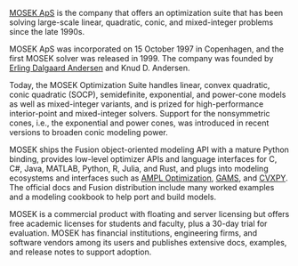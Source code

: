  [MOSEK ApS](https://www.linkedin.com/in/k-tafakkori/overlay/create-post/#) is the company that offers an optimization suite that has been solving large-scale linear, quadratic, conic, and mixed-integer problems since the late 1990s.

MOSEK ApS was incorporated on 15 October 1997 in Copenhagen, and the first MOSEK solver was released in 1999. The company was founded by [Erling Dalgaard Andersen](https://www.linkedin.com/in/k-tafakkori/overlay/create-post/#) and Knud D. Andersen.

Today, the MOSEK Optimization Suite handles linear, convex quadratic, conic quadratic (SOCP), semidefinite, exponential, and power-cone models as well as mixed-integer variants, and is prized for high-performance interior-point and mixed-integer solvers. Support for the nonsymmetric cones, i.e., the exponential and power cones, was introduced in recent versions to broaden conic modeling power.

MOSEK ships the Fusion object-oriented modeling API with a mature Python binding, provides low-level optimizer APIs and language interfaces for C, C#, Java, MATLAB, Python, R, Julia, and Rust, and plugs into modeling ecosystems and interfaces such as [AMPL Optimization](https://www.linkedin.com/in/k-tafakkori/overlay/create-post/#), [GAMS](https://www.linkedin.com/in/k-tafakkori/overlay/create-post/#), and [CVXPY](https://www.linkedin.com/in/k-tafakkori/overlay/create-post/#). The official docs and Fusion distribution include many worked examples and a modeling cookbook to help port and build models.

MOSEK is a commercial product with floating and server licensing but offers free academic licenses for students and faculty, plus a 30-day trial for evaluation. MOSEK has financial institutions, engineering firms, and software vendors among its users and publishes extensive docs, examples, and release notes to support adoption.

